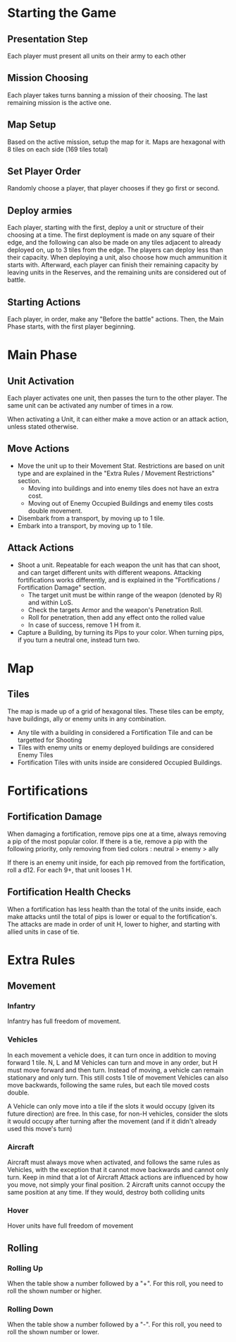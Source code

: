 # Starting the Game

## Presentation Step
Each player must present all units on their army to each other

## Mission Choosing
Each player takes turns banning a mission of their choosing.
The last remaining mission is the active one.

## Map Setup
Based on the active mission, setup the map for it.
Maps are hexagonal with 8 tiles on each side (169 tiles total)

## Set Player Order
Randomly choose a player, that player chooses if they go first or second.

## Deploy armies
Each player, starting with the first, deploy a unit or structure of their choosing at a time.
The first deployment is made on any square of their edge, and the following can also be made on any tiles adjacent to already deployed on, up to 3 tiles from the edge. The players can deploy less than their capacity.
When deploying a unit, also choose how much ammunition it starts with.
Afterward, each player can finish their remaining capacity by leaving units in the Reserves, and the remaining units are considered out of battle.

## Starting Actions
Each player, in order, make any "Before the battle" actions.
Then, the Main Phase starts, with the first player beginning.


# Main Phase

## Unit Activation
Each player activates one unit, then passes the turn to the other player.
The same unit can be activated any number of times in a row.

When activating a Unit, it can either make a move action or an attack action, unless stated otherwise.

## Move Actions
- Move the unit up to their Movement Stat. Restrictions are based on unit type and are explained in the "Extra Rules / Movement Restrictions" section.
	- Moving into buildings and into enemy tiles does not have an extra cost.
	- Moving out of Enemy Occupied Buildings and enemy tiles costs double movement.
- Disembark from a transport, by moving up to 1 tile.
- Embark into a transport, by moving up to 1 tile.


## Attack Actions
- Shoot a unit. Repeatable for each weapon the unit has that can shoot, and can target different units with different weapons. Attacking fortifications works differently, and is explained in the "Fortifications / Fortification Damage" section. 
	- The target unit must be within range of the weapon (denoted by R) and within LoS.
	- Check the targets Armor and the weapon's Penetration Roll.
	- Roll for penetration, then add any effect onto the rolled value
	- In case of success, remove 1 H from it.
- Capture a Building, by turning its Pips to your color. When turning pips, if you turn a neutral one, instead turn two.



# Map

## Tiles
The map is made up of a grid of hexagonal tiles. These tiles can be empty, have buildings, ally or enemy units in any combination.
- Any tile with a building in considered a Fortification Tile and can be targetted for Shooting
- Tiles with enemy units or enemy deployed buildings are considered Enemy Tiles
- Fortification Tiles with units inside are considered Occupied Buildings.

# Fortifications

## Fortification Damage
When damaging a fortification, remove pips one at a time, always removing a pip of the most popular color. If there is a tie, remove a pip with the following priority, only removing from tied colors : neutral > enemy > ally

If there is an enemy unit inside, for each pip removed from the fortification, roll a d12. For each 9+, that unit looses 1 H.


## Fortification Health Checks
When a fortification has less health than the total of the units inside, each make attacks until the total of pips is lower or equal to the fortification's. The attacks are made in order of unit H, lower to higher, and starting with allied units in case of tie.



# Extra Rules

## Movement
### Infantry
Infantry has full freedom of movement.

### Vehicles
In each movement a vehicle does, it can turn once in addition to moving forward 1 tile.
N, L and M Vehicles can turn and move in any order, but H must move forward and then turn.
Instead of moving, a vehicle can remain stationary and only turn. This still costs 1 tile of movement
Vehicles can also move backwards, following the same rules, but each tile moved costs double.

A Vehicle can only move into a tile if the slots it would occupy (given its future direction) are free. In this case, for non-H vehicles, consider the slots it would occupy after turning after the movement (and if it didn't already used this move's turn)

### Aircraft
Aircraft must always move when activated, and follows the same rules as Vehicles, with the exception that it cannot move backwards and cannot only turn.
Keep in mind that a lot of Aircraft Attack actions are influenced by how you move, not simply your final position.
2 Aircraft units cannot occupy the same position at any time. If they would, destroy both colliding units

### Hover
Hover units have full freedom of movement

## Rolling

### Rolling Up
When the table show a number followed by a "+".
For this roll, you need to roll the shown number or higher.

### Rolling Down
When the table show a number followed by a "-".
For this roll, you need to roll the shown number or lower.